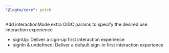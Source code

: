 ```yaml
---
"@logto/core": patch
---
```


Add interactionMode extra OIDC params to specify the desired use interaction experience

- signUp: Deliver a sign-up first interaction experience
- signIn & undefined: Deliver a default sign-in first interaction experience
